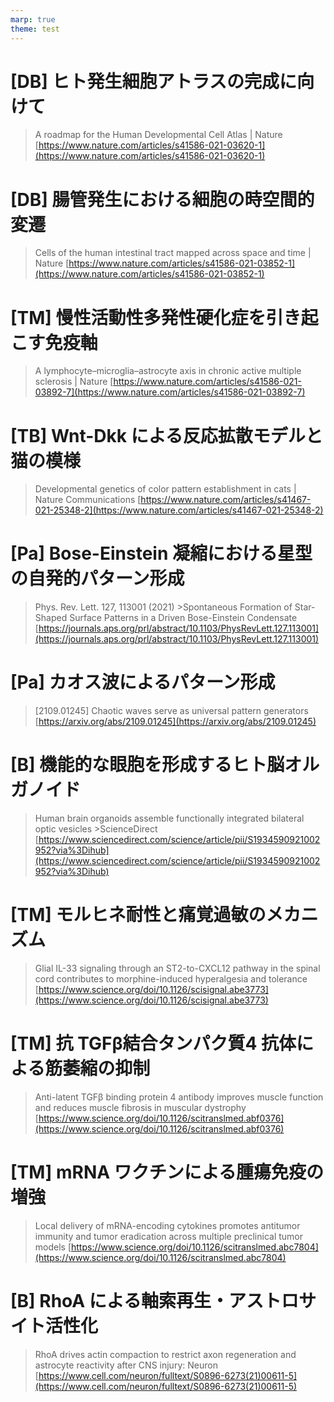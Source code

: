 ```yaml
---
marp: true
theme: test
---
```

<!--
headingDivider: 1
backgroundColor: white
header: 2021年9月第2週
footer: 

paginate: true
color:
class:
-->

# [DB] ヒト発生細胞アトラスの完成に向けて

>A roadmap for the Human Developmental Cell Atlas | Nature
[https://www.nature.com/articles/s41586-021-03620-1](https://www.nature.com/articles/s41586-021-03620-1)

# [DB] 腸管発生における細胞の時空間的変遷

>Cells of the human intestinal tract mapped across space and time | Nature
[https://www.nature.com/articles/s41586-021-03852-1](https://www.nature.com/articles/s41586-021-03852-1)

# [TM] 慢性活動性多発性硬化症を引き起こす免疫軸

>A lymphocyte–microglia–astrocyte axis in chronic active multiple sclerosis | Nature
[https://www.nature.com/articles/s41586-021-03892-7](https://www.nature.com/articles/s41586-021-03892-7)

# [TB] Wnt-Dkk による反応拡散モデルと猫の模様

>Developmental genetics of color pattern establishment in cats | Nature Communications
[https://www.nature.com/articles/s41467-021-25348-2](https://www.nature.com/articles/s41467-021-25348-2)

# [Pa] Bose-Einstein 凝縮における星型の自発的パターン形成

>Phys. Rev. Lett. 127, 113001 (2021) >Spontaneous Formation of Star-Shaped Surface Patterns in a Driven Bose-Einstein Condensate
[https://journals.aps.org/prl/abstract/10.1103/PhysRevLett.127.113001](https://journals.aps.org/prl/abstract/10.1103/PhysRevLett.127.113001)

# [Pa] カオス波によるパターン形成

>[2109.01245] Chaotic waves serve as universal pattern generators
[https://arxiv.org/abs/2109.01245](https://arxiv.org/abs/2109.01245)

# [B] 機能的な眼胞を形成するヒト脳オルガノイド

>Human brain organoids assemble functionally integrated bilateral optic vesicles >ScienceDirect
[https://www.sciencedirect.com/science/article/pii/S1934590921002952?via%3Dihub](https://www.sciencedirect.com/science/article/pii/S1934590921002952?via%3Dihub)

# [TM] モルヒネ耐性と痛覚過敏のメカニズム

>Glial IL-33 signaling through an ST2-to-CXCL12 pathway in the spinal cord contributes to morphine-induced hyperalgesia and tolerance
[https://www.science.org/doi/10.1126/scisignal.abe3773](https://www.science.org/doi/10.1126/scisignal.abe3773)

# [TM] 抗 TGFβ結合タンパク質4 抗体による筋萎縮の抑制

>Anti-latent TGFβ binding protein 4 antibody improves muscle function and reduces muscle fibrosis in muscular dystrophy
[https://www.science.org/doi/10.1126/scitranslmed.abf0376](https://www.science.org/doi/10.1126/scitranslmed.abf0376)

# [TM] mRNA ワクチンによる腫瘍免疫の増強

>Local delivery of mRNA-encoding cytokines promotes antitumor immunity and tumor eradication across multiple preclinical tumor models
[https://www.science.org/doi/10.1126/scitranslmed.abc7804](https://www.science.org/doi/10.1126/scitranslmed.abc7804)

# [B] RhoA による軸索再生・アストロサイト活性化

>RhoA drives actin compaction to restrict axon regeneration and astrocyte reactivity after CNS injury: Neuron
[https://www.cell.com/neuron/fulltext/S0896-6273(21)00611-5](https://www.cell.com/neuron/fulltext/S0896-6273(21)00611-5)